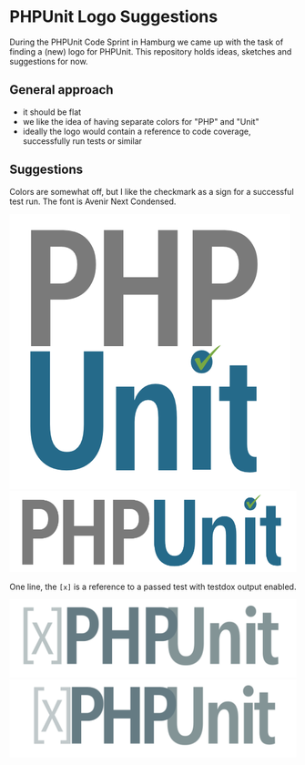 # PHPUnit Logo Suggestions

During the PHPUnit Code Sprint in Hamburg we came up with the task of finding a (new) logo for PHPUnit. This repository holds ideas, sketches and suggestions for now.

## General approach

- it should be flat
- we like the idea of having separate colors for "PHP" and "Unit"
- ideally the logo would contain a reference to code coverage, successfully run tests or similar

## Suggestions

Colors are somewhat off, but I like the checkmark as a sign for a successful test run. The font is Avenir Next Condensed.

![1](suggestions/logo_1.png)
![2](suggestions/logo_2.png)

One line, the `[x]` is a reference to a passed test with testdox output enabled.

![3](suggestions/logo_3.png)
![4](suggestions/logo_4.png)
